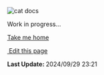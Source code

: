 <script setup>
    import Docs from "@lesli-dev/components/lesli-working.vue"
</script>
<Docs />
<section class="lesli-parche-working">
    <img alt="cat docs" src="/images/cats/dev.png" />
    <p>Work in progress...</p>
    <a href="/">Take me home</a>
</section>

<section class="lesli-markdown-info">
    <p><a target="blank" href="https://github.com/LesliTech/LesliAdmin/tree/master/docs/dashboards.md"><i class="ri-external-link-fill"></i>&nbsp;Edit this page</a><p/>
    <p><b>Last Update: </b>2024/09/29 23:21</p>
</section>

<!-- This code was automatically generated -->
<!-- to update this docs please run rake docs:build -->

